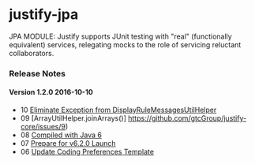 # justify-jpa
JPA MODULE: Justify supports JUnit testing with "real" (functionally equivalent) services, relegating mocks to the role of servicing reluctant collaborators.

### <a name="changes"></a>Release Notes

#### Version 1.2.0 <span class="date">2016-10-10</span>

*   10 [Eliminate Exception from DisplayRuleMessagesUtilHelper](https://github.com/gtcGroup/justify-core/issues/10)
*   09 [ArrayUtilHelper.joinArrays()] https://github.com/gtcGroup/justify-core/issues/9)
*   08 [Compiled with Java 6](https://github.com/gtcGroup/justify-core/issues/8)
*   07 [Prepare for v6.2.0 Launch](https://github.com/gtcGroup/justify-core/issues/7)
*   06 [Update Coding Preferences Template](https://github.com/gtcGroup/justify-core/issues/6)


